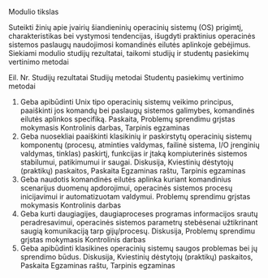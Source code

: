 Modulio tikslas

Suteikti žinių apie įvairių šiandieninių operacinių sistemų (OS) prigimtį, charakteristikas bei vystymosi tendencijas, išugdyti praktinius operacinės sistemos paslaugų naudojimosi komandinės eilutės aplinkoje gebėjimus.
Siekiami modulio studijų rezultatai, taikomi studijų ir studentų pasiekimų vertinimo metodai

Eil.
Nr.	Studijų rezultatai	Studijų metodai	Studentų pasiekimų vertinimo metodai
1.	Geba apibūdinti Unix tipo operacinių sistemų veikimo principus, paaiškinti jos komandų bei paslaugų sistemos galimybes, komandinės eilutės aplinkos specifiką.	Paskaita, Problemų sprendimu grįstas mokymasis	Kontrolinis darbas, Tarpinis egzaminas
2.	Geba nuosekliai paaiškinti klasikinių ir paskirstytų operacinių sistemų komponentų (procesų, atminties valdymas, failinė sistema, I/O įrenginių valdymas, tinklas) paskirtį, funkcijas ir įtaką kompiuterinės sistemos stabilumui, patikimumui ir saugai.	Diskusija, Kviestinių dėstytojų (praktikų) paskaitos, Paskaita	Egzaminas raštu, Tarpinis egzaminas
3.	Geba naudotis komandinės eilutės aplinka kuriant komandinius scenarijus duomenų apdorojimui, operacinės sistemos procesų inicijavimui ir automatizuotam valdymui.	Problemų sprendimu grįstas mokymasis	Kontrolinis darbas
4.	Geba kurti daugiagijes, daugiaproceses programas informacijos srautų peradresavimui, operacinės sistemos parametrų stebėsenai užtikrinant saugią komunikaciją tarp gijų/procesų.	Diskusija, Problemų sprendimu grįstas mokymasis	Kontrolinis darbas
5.	Geba apibūdinti klasikines operacinių sistemų saugos problemas bei jų sprendimo būdus.	Diskusija, Kviestinių dėstytojų (praktikų) paskaitos, Paskaita	Egzaminas raštu, Tarpinis egzaminas
